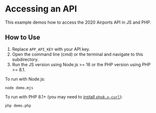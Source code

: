 # Accessing an API

This example demos how to access the 2020 Airports API in JS and PHP.

## How to Use

1. Replace `APP_API_KEY` with your API key.
2. Open the command line (cmd) or the terminal and navigate to this
   subdirectory.
3. Run the JS version using Node.js >= 16 or the PHP version using PHP >= 8.1.

To run with Node.js:

```
node demo.mjs
```

To run with PHP 8.1+ (you may need to
[install `php8.x-curl`](https://stackoverflow.com/questions/6382539/call-to-undefined-function-curl-init)):

```
php demo.php
```
